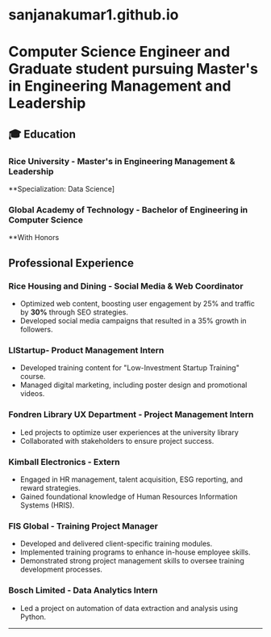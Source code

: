 # sanjanakumar1.github.io

# Computer Science Engineer and Graduate student pursuing Master's in Engineering Management and Leadership

## 🎓 Education

### Rice University - Master's in Engineering Management & Leadership  
**Specialization: Data Science]

### Global Academy of Technology - Bachelor of Engineering in Computer Science  
**With Honors

## Professional Experience

### Rice Housing and Dining - Social Media & Web Coordinator  
- Optimized web content, boosting user engagement by 25% and traffic by **30%** through SEO strategies.
- Developed social media campaigns that resulted in a 35% growth in followers.

### LIStartup- Product Management Intern  
- Developed training content for "Low-Investment Startup Training" course.
- Managed digital marketing, including poster design and promotional videos.

### Fondren Library UX Department - Project Management Intern  
- Led projects to optimize user experiences at the university library
- Collaborated with stakeholders to ensure project success.

### Kimball Electronics - Extern  
- Engaged in HR management, talent acquisition, ESG reporting, and reward strategies.
- Gained foundational knowledge of Human Resources Information Systems (HRIS).

### FIS Global - Training Project Manager
- Developed and delivered client-specific training modules.
- Implemented training programs to enhance in-house employee skills.
- Demonstrated strong project management skills to oversee training development processes.

### Bosch Limited - Data Analytics Intern  
- Led a project on automation of data extraction and analysis using Python.
  
---


